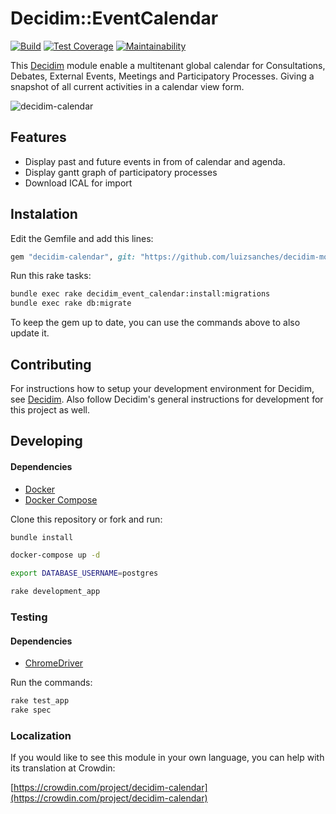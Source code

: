 # Decidim::EventCalendar

[![Build](https://github.com/luizsanches/decidim-module-calendar/actions/workflows/tests.yml/badge.svg)](https://github.com/luizsanches/decidim-module-calendar/actions/workflows/tests.yml)
[![Test Coverage](https://api.codeclimate.com/v1/badges/bb5ce03c560a0d5bd032/test_coverage)](https://codeclimate.com/github/luizsanches/decidim-module-calendar/test_coverage)
[![Maintainability](https://api.codeclimate.com/v1/badges/bb5ce03c560a0d5bd032/maintainability)](https://codeclimate.com/github/luizsanches/decidim-module-calendar/maintainability)

This [Decidim](https://github.com/decidim/decidim) module enable a multitenant
global calendar for Consultations, Debates, External Events, Meetings and
Participatory Processes. Giving a snapshot of all current activities in a
calendar view form.

![decidim-calendar](docs/decidim-calendar.png)

## Features

- Display past and future events in from of calendar and agenda.
- Display gantt graph of participatory processes
- Download ICAL for import

## Instalation

Edit the Gemfile and add this lines:

```ruby
gem "decidim-calendar", git: "https://github.com/luizsanches/decidim-module-calendar"
```

Run this rake tasks:

```bash
bundle exec rake decidim_event_calendar:install:migrations
bundle exec rake db:migrate
```

To keep the gem up to date, you can use the commands above to also update it.

## Contributing

For instructions how to setup your development environment for Decidim, see
[Decidim](https://github.com/decidim/decidim). Also follow Decidim's general
instructions for development for this project as well.

## Developing
#### Dependencies
- [Docker](https://docs.docker.com/engine/install)
- [Docker Compose](https://docs.docker.com/compose/install)

Clone this repository or fork and run:

```bash
bundle install

docker-compose up -d

export DATABASE_USERNAME=postgres

rake development_app
```

### Testing
#### Dependencies
- [ChromeDriver](https://github.com/SeleniumHQ/selenium/wiki/ChromeDriver)

Run the commands:

```bash
rake test_app
rake spec
```

### Localization

If you would like to see this module in your own language, you can help with
its translation at Crowdin:

[https://crowdin.com/project/decidim-calendar](https://crowdin.com/project/decidim-calendar)
